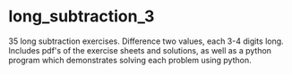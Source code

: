 # long_subtraction_3
35 long subtraction exercises. Difference two values, each 3-4 digits long. Includes pdf's of the exercise sheets and solutions, as well as a python program which demonstrates solving each problem using python. 
